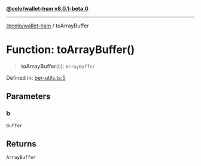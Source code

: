 [**@celo/wallet-hsm v8.0.1-beta.0**](../README.md)

***

[@celo/wallet-hsm](../README.md) / toArrayBuffer

# Function: toArrayBuffer()

> **toArrayBuffer**(`b`): `ArrayBuffer`

Defined in: [ber-utils.ts:5](https://github.com/celo-org/developer-tooling/blob/master/packages/sdk/wallets/wallet-hsm/src/ber-utils.ts#L5)

## Parameters

### b

`Buffer`

## Returns

`ArrayBuffer`
